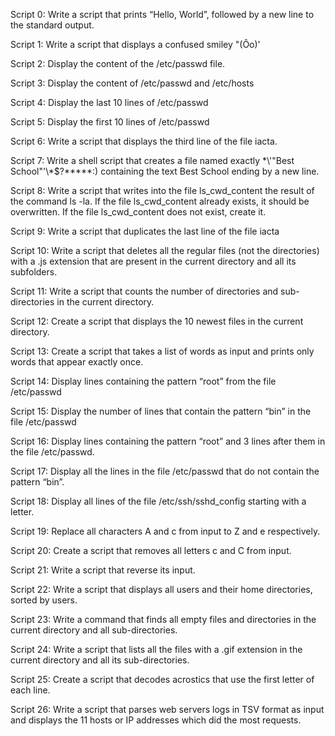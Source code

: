 Script 0: Write a script that prints “Hello, World”, followed by a new line to the standard output.

Script 1: Write a script that displays a confused smiley "(Ôo)'

Script 2: Display the content of the /etc/passwd file.

Script 3: Display the content of /etc/passwd and /etc/hosts

Script 4: Display the last 10 lines of /etc/passwd

Script 5: Display the first 10 lines of /etc/passwd

Script 6: Write a script that displays the third line of the file iacta.

Script 7: Write a shell script that creates a file named exactly \*\\'"Best School"\'\\*$\?\*\*\*\*\*:) containing the text Best School ending by a new line.

Script 8: Write a script that writes into the file ls_cwd_content the result of the command ls -la. If the file ls_cwd_content already exists, it should be overwritten. If the file ls_cwd_content does not exist, create it.

Script 9: Write a script that duplicates the last line of the file iacta

Script 10: Write a script that deletes all the regular files (not the directories) with a .js extension that are present in the current directory and all its subfolders.

Script 11: Write a script that counts the number of directories and sub-directories in the current directory.

Script 12: Create a script that displays the 10 newest files in the current directory.

Script 13: Create a script that takes a list of words as input and prints only words that appear exactly once.

Script 14: Display lines containing the pattern “root” from the file /etc/passwd

Script 15: Display the number of lines that contain the pattern “bin” in the file /etc/passwd

Script 16: Display lines containing the pattern “root” and 3 lines after them in the file /etc/passwd.

Script 17: Display all the lines in the file /etc/passwd that do not contain the pattern “bin”.

Script 18: Display all lines of the file /etc/ssh/sshd_config starting with a letter.

Script 19: Replace all characters A and c from input to Z and e respectively.

Script 20: Create a script that removes all letters c and C from input.

Script 21: Write a script that reverse its input.

Script 22: Write a script that displays all users and their home directories, sorted by users.

Script 23: Write a command that finds all empty files and directories in the current directory and all sub-directories.

Script 24: Write a script that lists all the files with a .gif extension in the current directory and all its sub-directories.

Script 25: Create a script that decodes acrostics that use the first letter of each line.

Script 26: Write a script that parses web servers logs in TSV format as input and displays the 11 hosts or IP addresses which did the most requests.
